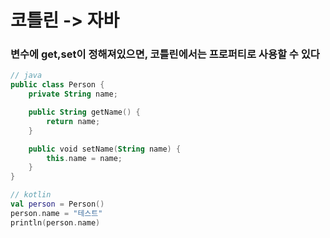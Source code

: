 # 코틀린 -> 자바
### 변수에 get,set이 정해져있으면, 코틀린에서는 프로퍼티로 사용할 수 있다
```kotlin
// java
public class Person { 
    private String name;

    public String getName() {
        return name;
    }

    public void setName(String name) {
        this.name = name;
    }
}

// kotlin
val person = Person()
person.name = "테스트"
println(person.name)
```